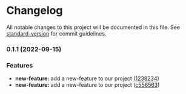 # Changelog

All notable changes to this project will be documented in this file. See [standard-version](https://github.com/conventional-changelog/standard-version) for commit guidelines.

### 0.1.1 (2022-09-15)


### Features

* **new-feature:** add a new-feature to our project ([1238234](https://github.com/ranjith273282/testcd/commit/12382342dd7d7dcb57469e52f84b64206ec5182b))
* **new-feature:** add a new-feature to our project ([c556563](https://github.com/ranjith273282/testcd/commit/c55656337732ad7cc406d627a487481efd5f9432))
